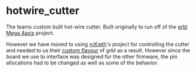 # hotwire_cutter
The teams custom built hot-wire cutter. Built originally to run off of the [grbl Mega 4axis](https://github.com/dguerizec/grbl-Mega-4axis) project.

However we have moved to using [rcKieth](https://rckeith.co.uk/grbl-hotwire-mega-5x-for-cnc-foam-cutters/)'s project for controlling the cutter and needed to us their [custom flavour](https://github.com/fra589/grbl-Mega-5X) of grbl as a result. However since the board we use to interface was designed for the other firmware, the pin allocations had to be changed as well as some of the behavior.
